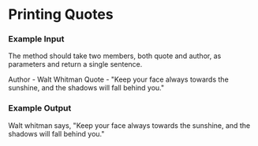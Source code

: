 ﻿# Printing Quotes

### Example Input
The method should take two members, both quote and author, as parameters and return a single sentence.

Author - Walt Whitman
Quote  - "Keep your face always towards the sunshine, and the shadows will fall behind you."


### Example Output
Walt whitman says, "Keep your face always towards the sunshine, and the shadows will fall behind you."